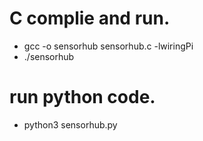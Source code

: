 # C complie and run.
* gcc -o sensorhub sensorhub.c -lwiringPi 
* ./sensorhub

# run python code.
* python3 sensorhub.py 
